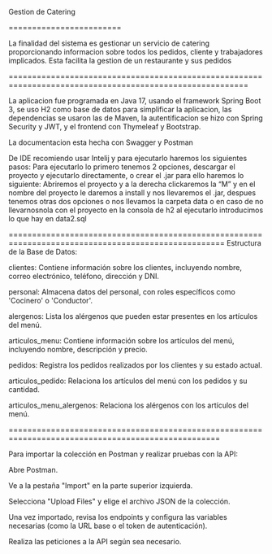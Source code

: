 
Gestion de Catering

========================

La finalidad del sistema es gestionar un servicio de catering 
proporcionando informacion sobre todos los pedidos, cliente y trabajadores implicados.
Esta facilita la gestion de un restaurante y sus pedidos

=========================================================================================================

La aplicacion fue programada en Java 17, usando el framework Spring Boot 3, 
se uso H2 como base de datos para simplificar la aplicacion, las dependencias 
se usaron las de Maven, la autentificacion se hizo con Spring Security y JWT, y el 
frontend con Thymeleaf y Bootstrap.

La documentacion esta hecha con Swagger y Postman

De IDE recomiendo usar Intelij y para ejecutarlo haremos los siguientes pasos:
Para ejecutarlo lo primero tenemos 2 opciones, descargar el proyecto y ejecutarlo directamente, o  crear el .jar para ello haremos lo siguiente:
Abriremos el proyecto y a la derecha clickaremos la “M” y en el nombre del proyecto le 
daremos a install y nos llevaremos el .jar, despues tenemos otras dos opciones o nos llevamos 
la carpeta data o en caso de no llevarnosnola con el proyecto en la consola de h2 al ejecutarlo 
introducimos lo que hay en data2.sql

====================================================================================================
Estructura de la Base de Datos:

clientes: Contiene información sobre los clientes, incluyendo nombre, correo electrónico, teléfono, dirección y DNI.

personal: Almacena datos del personal, con roles específicos como 'Cocinero' o 'Conductor'.

alergenos: Lista los alérgenos que pueden estar presentes en los artículos del menú.

articulos_menu: Contiene información sobre los artículos del menú, incluyendo nombre, descripción y precio.

pedidos: Registra los pedidos realizados por los clientes y su estado actual.

articulos_pedido: Relaciona los artículos del menú con los pedidos y su cantidad.

articulos_menu_alergenos: Relaciona los alérgenos con los artículos del menú.

===================================================================================================

Para importar la colección en Postman y realizar pruebas con la API:

Abre Postman.

Ve a la pestaña "Import" en la parte superior izquierda.

Selecciona "Upload Files" y elige el archivo JSON de la colección.

Una vez importado, revisa los endpoints y configura las variables necesarias (como la URL base o el token de autenticación).

Realiza las peticiones a la API según sea necesario.